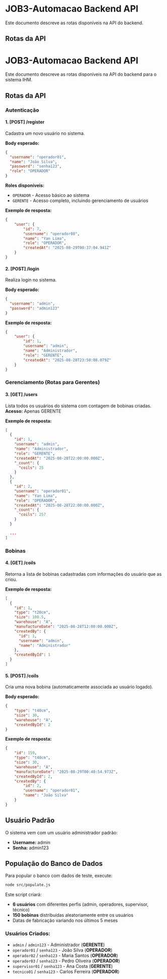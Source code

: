 # JOB3-Automacao Backend API

Este documento descreve as rotas disponíveis na API do backend.

## Rotas da API

# JOB3-Automacao Backend API

Este documento descreve as rotas disponíveis na API do backend para o sistema IHM.

## Rotas da API

### Autenticação

#### 1. [POST] /register
Cadastra um novo usuário no sistema.

**Body esperado:**
```json
{
  "username": "operador01",
  "name": "João Silva",
  "password": "senha123",
  "role": "OPERADOR"
}
```

**Roles disponíveis:**
- `OPERADOR` - Acesso básico ao sistema
- `GERENTE` - Acesso completo, incluindo gerenciamento de usuários

**Exemplo de resposta:**
```json
{
	"user": {
		"id": 7,
		"username": "operador08",
		"name": "Yan Lima",
		"role": "OPERADOR",
		"createdAt": "2025-08-29T00:37:04.941Z"
	}
}
```

#### 2. [POST] /login
Realiza login no sistema.

**Body esperado:**
```json
{
  "username": "admin",
  "password": "admin123"
}
```

**Exemplo de resposta:**
```json
{
	"user": {
		"id": 1,
		"username": "admin",
		"name": "Administrador",
		"role": "GERENTE",
		"createdAt": "2025-08-28T23:50:08.079Z"
	}
}
```

### Gerenciamento (Rotas para Gerentes)

#### 3. [GET] /users
Lista todos os usuários do sistema com contagem de bobinas criadas.
**Acesso:** Apenas GERENTE

**Exemplo de resposta:**
```json
[
  {
    "id": 1,
    "username": "admin",
    "name": "Administrador",
    "role": "GERENTE",
    "createdAt": "2025-08-28T22:00:00.000Z",
    "_count": {
      "coils": 25
    }
  },
  {
    "id": 2,
    "username": "operador01",
    "name": "Yan Lima",
    "role": "OPERADOR",
    "createdAt": "2025-08-28T22:00:00.000Z",
    "_count": {
      "coils": 257
    }
  }

  ...
]
```

### Bobinas

#### 4. [GET] /coils
Retorna a lista de bobinas cadastradas com informações do usuário que as criou.

**Exemplo de resposta:**
```json
[
  {
    "id": 1,
    "type": "t20cm",
    "size": 100.5,
    "warehouse": "A",
    "manufactureDate": "2025-08-28T12:00:00.000Z",
    "createdBy": {
      "id": 1,
      "username": "admin",
      "name": "Administrador"
    },
    "createdById": 1
  }
]
```

#### 5. [POST] /coils
Cria uma nova bobina (automaticamente associada ao usuário logado).

**Body esperado:**
```json
{
	"type": "t40cm",
	"size": 30,
	"warehouse": "A",
	"createdById": 2
}
```

**Exemplo de resposta:**
```json
{
	"id": 159,
	"type": "t40cm",
	"size": 30,
	"warehouse": "A",
	"manufactureDate": "2025-08-29T00:40:54.973Z",
	"createdById": 2,
	"createdBy": {
		"id": 2,
		"username": "operador01",
		"name": "João Silva"
	}
}
```

## Usuário Padrão

O sistema vem com um usuário administrador padrão:
- **Username:** admin
- **Senha:** admin123

## População do Banco de Dados

Para popular o banco com dados de teste, execute:

```bash
node src/populate.js
```

Este script criará:
- **6 usuários** com diferentes perfis (admin, operadores, supervisor, técnico)
- **150 bobinas** distribuídas aleatoriamente entre os usuários
- Datas de fabricação variando nos últimos 5 meses

### Usuários Criados:
- `admin` / `admin123` - Administrador (**GERENTE**)
- `operador01` / `senha123` - João Silva (**OPERADOR**)
- `operador02` / `senha123` - Maria Santos (**OPERADOR**)
- `operador03` / `senha123` - Pedro Oliveira (**OPERADOR**)
- `supervisor01` / `senha123` - Ana Costa (**GERENTE**)
- `tecnico01` / `senha123` - Carlos Ferreira (**OPERADOR**)